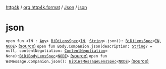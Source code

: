 [http4k](../../index.md) / [org.http4k.format](../index.md) / [Json](index.md) / [json](./json.md)

# json

`open fun <IN : `[`Any`](https://kotlinlang.org/api/latest/jvm/stdlib/kotlin/-any/index.html)`> `[`BiDiLensSpec`](../../org.http4k.lens/-bi-di-lens-spec/index.md)`<`[`IN`](json.md#IN)`, `[`String`](https://kotlinlang.org/api/latest/jvm/stdlib/kotlin/-string/index.html)`>.json(): `[`BiDiLensSpec`](../../org.http4k.lens/-bi-di-lens-spec/index.md)`<`[`IN`](json.md#IN)`, `[`NODE`](index.md#NODE)`>` [(source)](https://github.com/http4k/http4k/blob/master/http4k-core/src/main/kotlin/org/http4k/format/Json.kt#L72)
`open fun Body.Companion.json(description: `[`String`](https://kotlinlang.org/api/latest/jvm/stdlib/kotlin/-string/index.html)`? = null, contentNegotiation: `[`ContentNegotiation`](../../org.http4k.lens/-content-negotiation/index.md)` = None): `[`BiDiBodyLensSpec`](../../org.http4k.lens/-bi-di-body-lens-spec/index.md)`<`[`NODE`](index.md#NODE)`>` [(source)](https://github.com/http4k/http4k/blob/master/http4k-core/src/main/kotlin/org/http4k/format/Json.kt#L78)
`open fun WsMessage.Companion.json(): `[`BiDiWsMessageLensSpec`](../../org.http4k.lens/-bi-di-ws-message-lens-spec/index.md)`<`[`NODE`](index.md#NODE)`>` [(source)](https://github.com/http4k/http4k/blob/master/http4k-core/src/main/kotlin/org/http4k/format/Json.kt#L80)